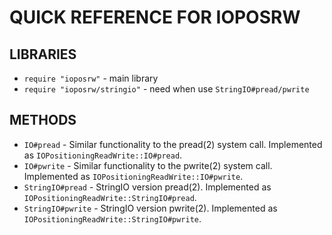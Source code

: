# QUICK REFERENCE FOR IOPOSRW

## LIBRARIES

*   ``require "ioposrw"`` - main library
*   ``require "ioposrw/stringio"`` - need when use ``StringIO#pread/pwrite``

## METHODS

*   ``IO#pread`` - Similar functionality to the pread(2) system call. Implemented as ``IOPositioningReadWrite::IO#pread``.
*   ``IO#pwrite`` - Similar functionality to the pwrite(2) system call. Implemented as ``IOPositioningReadWrite::IO#pwrite``.
*   ``StringIO#pread`` - StringIO version pread(2). Implemented as ``IOPositioningReadWrite::StringIO#pread``.
*   ``StringIO#pwrite`` - StringIO version pwrite(2). Implemented as ``IOPositioningReadWrite::StringIO#pwrite``.
